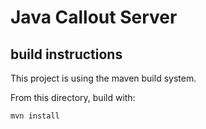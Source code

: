 # Java Callout Server

## build instructions
This project is using the maven build system.

From this directory, build with:
```
mvn install
```
